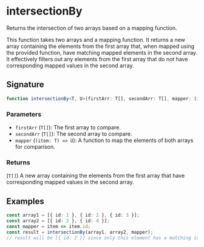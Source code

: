 # intersectionBy

Returns the intersection of two arrays based on a mapping function.

This function takes two arrays and a mapping function. It returns a new array containing
the elements from the first array that, when mapped using the provided function, have matching
mapped elements in the second array. It effectively filters out any elements from the first array
that do not have corresponding mapped values in the second array.

## Signature

```typescript
function intersectionBy<T, U>(firstArr: T[], secondArr: T[], mapper: (item: T) => U): T[];
```

### Parameters

- `firstArr` (`T[]`): The first array to compare.
- `secondArr` (`T[]`): The second array to compare.
- `mapper` (`(item: T) => U`): A function to map the elements of both arrays for comparison.

### Returns

(`T[]`) A new array containing the elements from the first array that have corresponding mapped values in the second array.

## Examples

```typescript
const array1 = [{ id: 1 }, { id: 2 }, { id: 3 }];
const array2 = [{ id: 2 }, { id: 4 }];
const mapper = item => item.id;
const result = intersectionBy(array1, array2, mapper);
// result will be [{ id: 2 }] since only this element has a matching id in both arrays.
```
